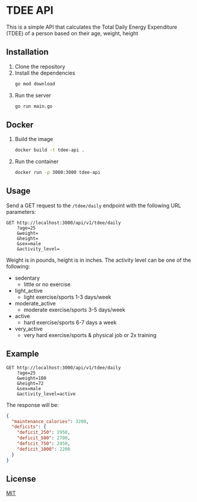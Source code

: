 # TDEE API
This is a simple API that calculates the Total Daily Energy Expenditure (TDEE) of a person based on their age, weight, height

## Installation
1. Clone the repository
2. Install the dependencies
    ```bash
    go mod download
    ```
3. Run the server
    ```bash
    go run main.go
    ```

## Docker
1. Build the image
    ```bash
    docker build -t tdee-api .
    ```
2. Run the container
    ```bash
    docker run -p 3000:3000 tdee-api
    ```

## Usage
Send a GET request to the `/tdee/daily` endpoint with the following URL parameters:
```http request
GET http://localhost:3000/api/v1/tdee/daily
    ?age=25
    &weight=
    &height=
    &sex=male
    &activity_level=
```
Weight is in pounds, height is in inches. The activity level can be one of the following:
- sedentary
  - little or no exercise
- light_active
  - light exercise/sports 1-3 days/week
- moderate_active
  - moderate exercise/sports 3-5 days/week
- active
  - hard exercise/sports 6-7 days a week
- very_active
  - very hard exercise/sports & physical job or 2x training

## Example
```http request
GET http://localhost:3000/api/v1/tdee/daily
    ?age=25
    &weight=180
    &height=72
    &sex=male
    &activity_level=active
```
The response will be:

```json
{
  "maintenance_calories": 3200,
  "deficits": {
    "deficit_250": 2950,
    "deficit_500": 2700,
    "deficit_750": 2450,
    "deficit_1000": 2200
  }
}
```

## License
[MIT](https://choosealicense.com/licenses/mit/)


